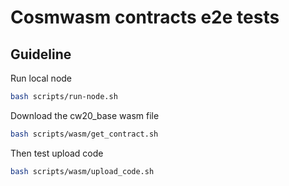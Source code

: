 # Cosmwasm contracts e2e tests


## Guideline

Run local node
```bash
bash scripts/run-node.sh
```

Download the cw20_base wasm file
```bash
bash scripts/wasm/get_contract.sh
```

Then test upload code
```bash
bash scripts/wasm/upload_code.sh
```